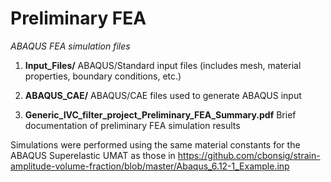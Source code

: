 # Preliminary FEA

*ABAQUS FEA simulation files*

1. **Input_Files/**   ABAQUS/Standard input files (includes mesh, material properties, boundary conditions, etc.)

2. **ABAQUS_CAE/**   ABAQUS/CAE files used to generate ABAQUS input

3. **Generic_IVC_filter_project_Preliminary_FEA_Summary.pdf**   Brief documentation of preliminary FEA simulation results


Simulations were performed using the same material constants for the ABAQUS Superelastic UMAT as those in  https://github.com/cbonsig/strain-amplitude-volume-fraction/blob/master/Abaqus_6.12-1_Example.inp
